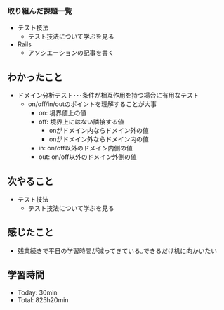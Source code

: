 ### 取り組んだ課題一覧
- テスト技法
  - テスト技法について学ぶを見る
- Rails
  - アソシエーションの記事を書く
## わかったこと
- ドメイン分析テスト･･･条件が相互作用を持つ場合に有用なテスト
    - on/off/in/outのポイントを理解することが大事
        - on: 境界値上の値
        - off: 境界上にはない隣接する値
            - onがドメイン内ならドメイン外の値
            - onがドメイン外ならドメイン内の値
        - in: on/off以外のドメイン内側の値
        - out: on/off以外のドメイン外側の値
## 次やること
- テスト技法
  - テスト技法について学ぶを見る
## 感じたこと
- 残業続きで平日の学習時間が減ってきている｡できるだけ机に向かいたい
## 学習時間
- Today: 30min
- Total: 825h20min